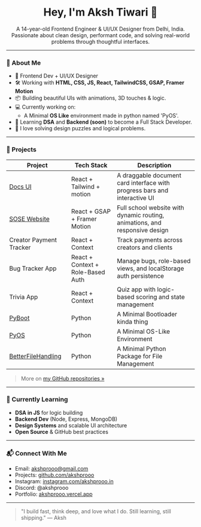 <h1 align="center">Hey, I'm Aksh Tiwari 👋</h1>
<p align="center">
  A 14-year-old Frontend Engineer & UI/UX Designer from Delhi, India. Passionate about clean design, performant code, and solving real-world problems through thoughtful interfaces.
</p>

---

### 🚀 About Me

- 🎨 Frontend Dev + UI/UX Designer
- 🛠️ Working with **HTML, CSS, JS, React, TailwindCSS, GSAP, Framer Motion**
- 📦 Building beautiful UIs with animations, 3D touches & logic.
- 💻 Currently working on:
  - A Minimal **OS Like** environment made in python named 'PyOS'.
- 🔐 Learning **DSA** and **Backend (soon)** to become a Full Stack Developer.
- 🧠 I love solving design puzzles and logical problems.

---

### 🧩 Projects

| Project | Tech Stack | Description |
|--------|------------|-------------|
| [Docs UI](https://docs-app-orpin-tau.vercel.app/) | React + Tailwind + motion | A draggable document card interface with progress bars and interactive UI |
| [SOSE Website](https://sose-cyan.vercel.app) | React + GSAP + Framer Motion | Full school website with dynamic routing, animations, and responsive design |
| Creator Payment Tracker | React + Context | Track payments across creators and clients |
| Bug Tracker App | React + Context + Role-Based Auth | Manage bugs, role-based views, and localStorage auth persistence |
| Trivia App | React + Context | Quiz app with logic-based scoring and state management |
|[PyBoot](https://github.com/akshprooo/PyBoot) | Python | A Minimal Bootloader kinda thing |
|[PyOS](https://github.com/akshprooo/PyOS) | Python | A Minimal OS-Like Environment |
|[BetterFileHandling](https://pypi.org/project/BetterFileHandling/) | Python | A Minimal Python Package for File Management |

> More on [my GitHub repositories »](https://github.com/akshprooo)

---

### 🌱 Currently Learning

- **DSA in JS** for logic building
- **Backend Dev** (Node, Express, MongoDB)
- **Design Systems** and scalable UI architecture
- **Open Source** & GitHub best practices

---

### 📬 Connect With Me

- Email: [akshprooo@gmail.com](mailto:akshprooo@gmail.com)
- Projects: [github.com/akshprooo](https://github.com/akshprooo)
- Instagram: [instagram.com/akshprooo.in](https://instagram.com/akshprooo.in)
- Discord: @akshprooo
- Portfolio: [akshprooo.vercel.app](https://akshprooo.vercel.app)

---

> "I build fast, think deep, and love what I do. Still learning, still shipping." — Aksh
